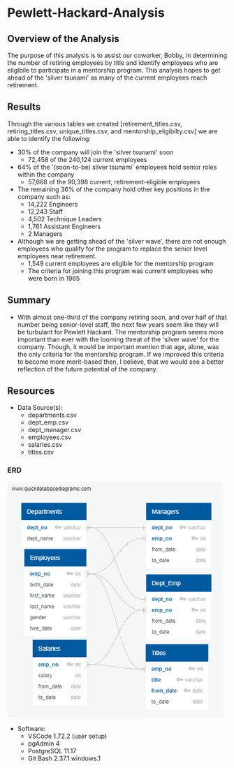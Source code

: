 # Pewlett-Hackard-Analysis

## **Overview of the Analysis**

The purpose of this analysis is to assist our coworker, Bobby, in determining the number of retiring employees by title and identify employees who are eligibile to participate in a mentorship program. This analysis hopes to get ahead of the 'silver tsunami' as many of the current employees reach retirement.

## Results
Through the various tables we created [retirement_titles.csv, retiring_titles.csv, unique_titles.csv, and mentorship_eligibilty.csv] we are able to identify the following:
 - 30% of the company will join the 'silver tsunami' soon
    - 72,458 of the 240,124 current employees
 - 64% of the '(soon-to-be) silver tsunami' employees hold senior roles within the company
    - 57,668 of the 90,398 current, retirement-eligible employees
 - The remaining 36% of the company hold other key positions in the company such as:
    - 14,222 Engineers
    - 12,243 Staff 
    - 4,502  Technique Leaders
    - 1,761  Assistant Engineers
    - 2      Managers
 - Although we are getting ahead of the 'silver wave', there are not enough employees who qualify for the program to replace the senior level employees near retirement. 
    - 1,549 current employees are eligible for the mentorship program
    - The criteria for joining this program was current employees who were born in 1965
 
 
## Summary
 - With almost one-third of the company retiring soon, and over half of that number being senior-level staff, the next few years seem like they will be turbulant for Pewlett Hackard. The mentorship program seems more important than ever with the looming threat of the 'silver wave' for the company. Though, it would be important mention that age, alone, was the only criteria for the mentorship program. If we improved this criteria to become more merit-based then, I believe, that we would see a better reflection of the future potential of the company. 
 
## Resources 
 - Data Source(s):
    - departments.csv
    - dept_emp.csv
    - dept_manager.csv
    - employees.csv
    - salaries.csv
    - titles.csv
### ERD
![alt text](https://github.com/nguyenauloi/Pewlett-Hackard-Analysis/blob/main/EmployeesDB.png)
 - Software:
    - VSCode 1.72.2 (user setup)
    - pgAdmin 4
    - PostgreSQL 11.17
    - Git Bash 2.37.1.windows.1